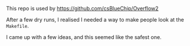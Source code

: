 This repo is used by https://github.com/csBlueChip/Overflow2

After a few dry runs, I realised I needed a way to make people look at the `Makefile`.

I came up with a few ideas, and this seemed like the safest one.
